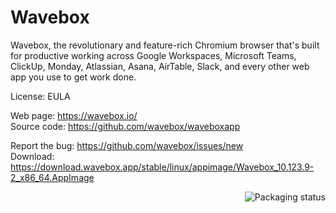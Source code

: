 # Wavebox

Wavebox, the revolutionary and feature-rich Chromium browser that's built for productive working across Google Workspaces, Microsoft Teams, ClickUp, Monday, Atlassian, Asana, AirTable, Slack, and every other web app you use to get work done.

License: EULA

Web page: https://wavebox.io/  
Source code: https://github.com/wavebox/waveboxapp

Report the bug: https://github.com/wavebox/issues/new  
Download: https://download.wavebox.app/stable/linux/appimage/Wavebox_10.123.9-2_x86_64.AppImage

<a href="https://repology.org/project/wavebox/versions">
    <img src="https://repology.org/badge/vertical-allrepos/wavebox.svg" alt="Packaging status" align="right">
</a>